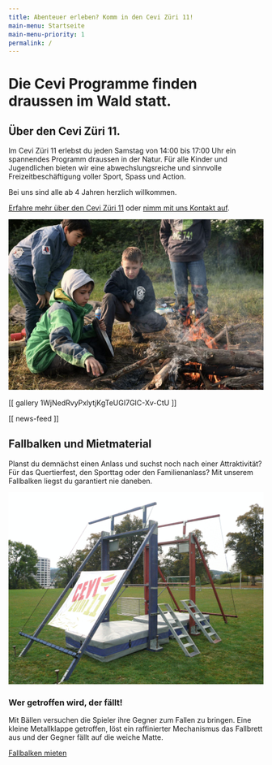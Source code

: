 ```yaml
---
title: Abenteuer erleben? Komm in den Cevi Züri 11!
main-menu: Startseite
main-menu-priority: 1
permalink: /
---
```


# Die Cevi Programme finden draussen im Wald statt.

## Über den Cevi Züri 11.

Im Cevi Züri 11 erlebst du jeden Samstag von 14:00 bis 17:00 Uhr ein spannendes Programm draussen in der Natur. Für alle
Kinder und Jugendlichen bieten wir eine abwechslungsreiche und sinnvolle Freizeitbeschäftigung voller Sport, Spass und
Action.

Bei uns sind alle ab 4 Jahren herzlich willkommen.

[Erfahre mehr über den Cevi Züri 11](/ueber-uns) oder [nimm mit uns Kontakt auf](/kontakt).

![Der Zvieri auf dem Feuer ist ein fester Bestandteil unserer Programme.](/assets/Sinai_am_Feuer.jpg)

[[ gallery 1WjNedRvyPxlytjKgTeUGI7GlC-Xv-CtU ]]

[[ news-feed ]]

## Fallbalken und Mietmaterial

Planst du demnächst einen Anlass und suchst noch nach einer Attraktivität? Für das Quertierfest, den Sporttag oder den
Familienanlass? Mit unserem Fallbalken liegst du garantiert nie daneben.

![Unser Fallbalken kannst du mieten.](/assets/Fallbalken.jpg)

### Wer getroffen wird, der fällt!

Mit Bällen versuchen die Spieler ihre Gegner zum Fallen zu bringen. Eine kleine Metallklappe getroffen, löst ein
raffinierter Mechanismus das Fallbrett aus und der Gegner fällt auf die weiche Matte.

[Fallbalken mieten](/material)
